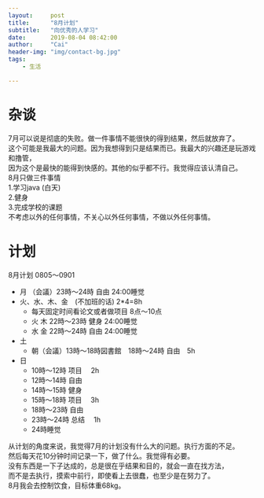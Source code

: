 ```yaml
---
layout:     post
title:      "8月计划"
subtitle:   "向优秀的人学习"
date:       2019-08-04 08:42:00
author:     "Cai"
header-img: "img/contact-bg.jpg"
tags:
    - 生活

---
```


# 杂谈
7月可以说是彻底的失败。做一件事情不能很快的得到结果，然后就放弃了。<br>
这个可能是我最大的问题。因为我想得到只是结果而已。我最大的兴趣还是玩游戏和撸管，<br>
因为这个是最快的能得到快感的。其他的似乎都不行。我觉得应该认清自己。<br>
8月只做三件事情<br>
1.学习java (白天)<br>
2.健身<br>
3.完成学校的课题<br>
不考虑以外的任何事情，不关心以外任何事情，不做以外任何事情。<br>

# 计划
8月计划 0805～0901<br>
* 月 （会議）23時～24時 自由  24:00睡觉
* 火、水、木、金　(不加班的话) 2*4=8h
    * 每天固定时间看论文或者做项目 8点～10点  
    * 火 木 22時～23時 健身  24:00睡觉
    *  水 金 22時～24時 自由  24:00睡觉
* 土<br>
    * 朝（会議）13時～18時図書館　18時～24時 自由　5h
* 日<br>
    * 10時～12時 项目　 2h
    * 12時～14時 自由
    * 14時～15時 健身
    * 15時～18時 项目　 3h
    * 18時～23時 自由
    * 23時～24時 总结　 1h
    * 24時睡觉

从计划的角度来说，我觉得7月的计划没有什么大的问题。执行方面的不足。<br>
然后每天花10分钟时间记录一下，做了什么。我觉得有必要。<br>
没有东西是一下子达成的，总是很在乎结果和目的，就会一直在找方法，<br>
而不是去执行，摸索中前行，即使看上去很蠢，也至少是在努力了。<br>
8月我会去控制饮食，目标体重68kg。<br>

